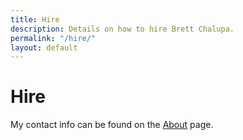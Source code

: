 ```yaml
---
title: Hire
description: Details on how to hire Brett Chalupa.
permalink: "/hire/"
layout: default
---
```


# Hire

My contact info can be found on the [About](/about/) page.

